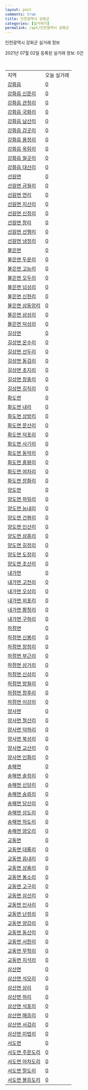 ```yaml
---
layout: post
comments: true
title: 인천광역시 강화군
categories: [실거래가]
permalink: /apt/인천광역시 강화군
---
```


인천광역시 강화군 실거래 정보

2021년 07월 02일 등록된 실거래 정보: 0건

<script type="text/javascript">
  google.charts.load('current', {'packages':['corechart']});
  google.charts.setOnLoadCallback(drawChart);

  function drawChart() {
    var data = google.visualization.arrayToDataTable([['거래일', '매매', '전월세', '전매'], ['20-07', 22, 6, 0], ['20-08', 15, 4, 0], ['20-09', 8, 8, 0], ['20-10', 18, 1, 0], ['20-11', 12, 6, 0], ['20-12', 21, 4, 0], ['21-01', 17, 8, 0], ['21-02', 13, 9, 0], ['21-03', 29, 2, 0], ['21-04', 14, 2, 0], ['21-05', 14, 3, 0], ['21-06', 7, 2, 0]]);

    var options = {
      title: '최근 유형별 거래량 추이',
      legend: { position: 'bottom' }
    };

    var chart = new google.visualization.LineChart(document.getElementById('columnchart_material'));
    chart.draw(data, (options));
  }
</script>

<div id="columnchart_material" style="width: 95%; margin-left: -35px"></div>
<br>
<table class="sortable">
  <tr>
    <td>지역</td>
    <td>오늘 실거래</td>
  </tr>

  
  <tr class="item">
    <td><a href="인천광역시 강화군 강화읍">강화읍</a></td>
    <td><a href="인천광역시 강화군 강화읍">0</a></td>
  </tr>
    

  <tr class="item">
    <td><a href="인천광역시 강화군 강화읍 신문리">강화읍 신문리</a></td>
    <td><a href="인천광역시 강화군 강화읍 신문리">0</a></td>
  </tr>
    

  <tr class="item">
    <td><a href="인천광역시 강화군 강화읍 관청리">강화읍 관청리</a></td>
    <td><a href="인천광역시 강화군 강화읍 관청리">0</a></td>
  </tr>
    

  <tr class="item">
    <td><a href="인천광역시 강화군 강화읍 국화리">강화읍 국화리</a></td>
    <td><a href="인천광역시 강화군 강화읍 국화리">0</a></td>
  </tr>
    

  <tr class="item">
    <td><a href="인천광역시 강화군 강화읍 남산리">강화읍 남산리</a></td>
    <td><a href="인천광역시 강화군 강화읍 남산리">0</a></td>
  </tr>
    

  <tr class="item">
    <td><a href="인천광역시 강화군 강화읍 갑곳리">강화읍 갑곳리</a></td>
    <td><a href="인천광역시 강화군 강화읍 갑곳리">0</a></td>
  </tr>
    

  <tr class="item">
    <td><a href="인천광역시 강화군 강화읍 용정리">강화읍 용정리</a></td>
    <td><a href="인천광역시 강화군 강화읍 용정리">0</a></td>
  </tr>
    

  <tr class="item">
    <td><a href="인천광역시 강화군 강화읍 옥림리">강화읍 옥림리</a></td>
    <td><a href="인천광역시 강화군 강화읍 옥림리">0</a></td>
  </tr>
    

  <tr class="item">
    <td><a href="인천광역시 강화군 강화읍 월곳리">강화읍 월곳리</a></td>
    <td><a href="인천광역시 강화군 강화읍 월곳리">0</a></td>
  </tr>
    

  <tr class="item">
    <td><a href="인천광역시 강화군 강화읍 대산리">강화읍 대산리</a></td>
    <td><a href="인천광역시 강화군 강화읍 대산리">0</a></td>
  </tr>
    

  <tr class="item">
    <td><a href="인천광역시 강화군 선원면">선원면</a></td>
    <td><a href="인천광역시 강화군 선원면">0</a></td>
  </tr>
    

  <tr class="item">
    <td><a href="인천광역시 강화군 선원면 금월리">선원면 금월리</a></td>
    <td><a href="인천광역시 강화군 선원면 금월리">0</a></td>
  </tr>
    

  <tr class="item">
    <td><a href="인천광역시 강화군 선원면 연리">선원면 연리</a></td>
    <td><a href="인천광역시 강화군 선원면 연리">0</a></td>
  </tr>
    

  <tr class="item">
    <td><a href="인천광역시 강화군 선원면 지산리">선원면 지산리</a></td>
    <td><a href="인천광역시 강화군 선원면 지산리">0</a></td>
  </tr>
    

  <tr class="item">
    <td><a href="인천광역시 강화군 선원면 신정리">선원면 신정리</a></td>
    <td><a href="인천광역시 강화군 선원면 신정리">0</a></td>
  </tr>
    

  <tr class="item">
    <td><a href="인천광역시 강화군 선원면 창리">선원면 창리</a></td>
    <td><a href="인천광역시 강화군 선원면 창리">0</a></td>
  </tr>
    

  <tr class="item">
    <td><a href="인천광역시 강화군 선원면 선행리">선원면 선행리</a></td>
    <td><a href="인천광역시 강화군 선원면 선행리">0</a></td>
  </tr>
    

  <tr class="item">
    <td><a href="인천광역시 강화군 선원면 냉정리">선원면 냉정리</a></td>
    <td><a href="인천광역시 강화군 선원면 냉정리">0</a></td>
  </tr>
    

  <tr class="item">
    <td><a href="인천광역시 강화군 불은면">불은면</a></td>
    <td><a href="인천광역시 강화군 불은면">0</a></td>
  </tr>
    

  <tr class="item">
    <td><a href="인천광역시 강화군 불은면 두운리">불은면 두운리</a></td>
    <td><a href="인천광역시 강화군 불은면 두운리">0</a></td>
  </tr>
    

  <tr class="item">
    <td><a href="인천광역시 강화군 불은면 고능리">불은면 고능리</a></td>
    <td><a href="인천광역시 강화군 불은면 고능리">0</a></td>
  </tr>
    

  <tr class="item">
    <td><a href="인천광역시 강화군 불은면 오두리">불은면 오두리</a></td>
    <td><a href="인천광역시 강화군 불은면 오두리">0</a></td>
  </tr>
    

  <tr class="item">
    <td><a href="인천광역시 강화군 불은면 넙성리">불은면 넙성리</a></td>
    <td><a href="인천광역시 강화군 불은면 넙성리">0</a></td>
  </tr>
    

  <tr class="item">
    <td><a href="인천광역시 강화군 불은면 신현리">불은면 신현리</a></td>
    <td><a href="인천광역시 강화군 불은면 신현리">0</a></td>
  </tr>
    

  <tr class="item">
    <td><a href="인천광역시 강화군 불은면 삼동암리">불은면 삼동암리</a></td>
    <td><a href="인천광역시 강화군 불은면 삼동암리">0</a></td>
  </tr>
    

  <tr class="item">
    <td><a href="인천광역시 강화군 불은면 삼성리">불은면 삼성리</a></td>
    <td><a href="인천광역시 강화군 불은면 삼성리">0</a></td>
  </tr>
    

  <tr class="item">
    <td><a href="인천광역시 강화군 불은면 덕성리">불은면 덕성리</a></td>
    <td><a href="인천광역시 강화군 불은면 덕성리">0</a></td>
  </tr>
    

  <tr class="item">
    <td><a href="인천광역시 강화군 길상면">길상면</a></td>
    <td><a href="인천광역시 강화군 길상면">0</a></td>
  </tr>
    

  <tr class="item">
    <td><a href="인천광역시 강화군 길상면 온수리">길상면 온수리</a></td>
    <td><a href="인천광역시 강화군 길상면 온수리">0</a></td>
  </tr>
    

  <tr class="item">
    <td><a href="인천광역시 강화군 길상면 선두리">길상면 선두리</a></td>
    <td><a href="인천광역시 강화군 길상면 선두리">0</a></td>
  </tr>
    

  <tr class="item">
    <td><a href="인천광역시 강화군 길상면 동검리">길상면 동검리</a></td>
    <td><a href="인천광역시 강화군 길상면 동검리">0</a></td>
  </tr>
    

  <tr class="item">
    <td><a href="인천광역시 강화군 길상면 초지리">길상면 초지리</a></td>
    <td><a href="인천광역시 강화군 길상면 초지리">0</a></td>
  </tr>
    

  <tr class="item">
    <td><a href="인천광역시 강화군 길상면 장흥리">길상면 장흥리</a></td>
    <td><a href="인천광역시 강화군 길상면 장흥리">0</a></td>
  </tr>
    

  <tr class="item">
    <td><a href="인천광역시 강화군 길상면 길직리">길상면 길직리</a></td>
    <td><a href="인천광역시 강화군 길상면 길직리">0</a></td>
  </tr>
    

  <tr class="item">
    <td><a href="인천광역시 강화군 화도면">화도면</a></td>
    <td><a href="인천광역시 강화군 화도면">0</a></td>
  </tr>
    

  <tr class="item">
    <td><a href="인천광역시 강화군 화도면 내리">화도면 내리</a></td>
    <td><a href="인천광역시 강화군 화도면 내리">0</a></td>
  </tr>
    

  <tr class="item">
    <td><a href="인천광역시 강화군 화도면 상방리">화도면 상방리</a></td>
    <td><a href="인천광역시 강화군 화도면 상방리">0</a></td>
  </tr>
    

  <tr class="item">
    <td><a href="인천광역시 강화군 화도면 문산리">화도면 문산리</a></td>
    <td><a href="인천광역시 강화군 화도면 문산리">0</a></td>
  </tr>
    

  <tr class="item">
    <td><a href="인천광역시 강화군 화도면 덕포리">화도면 덕포리</a></td>
    <td><a href="인천광역시 강화군 화도면 덕포리">0</a></td>
  </tr>
    

  <tr class="item">
    <td><a href="인천광역시 강화군 화도면 사기리">화도면 사기리</a></td>
    <td><a href="인천광역시 강화군 화도면 사기리">0</a></td>
  </tr>
    

  <tr class="item">
    <td><a href="인천광역시 강화군 화도면 동막리">화도면 동막리</a></td>
    <td><a href="인천광역시 강화군 화도면 동막리">0</a></td>
  </tr>
    

  <tr class="item">
    <td><a href="인천광역시 강화군 화도면 흥왕리">화도면 흥왕리</a></td>
    <td><a href="인천광역시 강화군 화도면 흥왕리">0</a></td>
  </tr>
    

  <tr class="item">
    <td><a href="인천광역시 강화군 화도면 여차리">화도면 여차리</a></td>
    <td><a href="인천광역시 강화군 화도면 여차리">0</a></td>
  </tr>
    

  <tr class="item">
    <td><a href="인천광역시 강화군 화도면 장화리">화도면 장화리</a></td>
    <td><a href="인천광역시 강화군 화도면 장화리">0</a></td>
  </tr>
    

  <tr class="item">
    <td><a href="인천광역시 강화군 양도면">양도면</a></td>
    <td><a href="인천광역시 강화군 양도면">0</a></td>
  </tr>
    

  <tr class="item">
    <td><a href="인천광역시 강화군 양도면 하일리">양도면 하일리</a></td>
    <td><a href="인천광역시 강화군 양도면 하일리">0</a></td>
  </tr>
    

  <tr class="item">
    <td><a href="인천광역시 강화군 양도면 능내리">양도면 능내리</a></td>
    <td><a href="인천광역시 강화군 양도면 능내리">0</a></td>
  </tr>
    

  <tr class="item">
    <td><a href="인천광역시 강화군 양도면 건평리">양도면 건평리</a></td>
    <td><a href="인천광역시 강화군 양도면 건평리">0</a></td>
  </tr>
    

  <tr class="item">
    <td><a href="인천광역시 강화군 양도면 인산리">양도면 인산리</a></td>
    <td><a href="인천광역시 강화군 양도면 인산리">0</a></td>
  </tr>
    

  <tr class="item">
    <td><a href="인천광역시 강화군 양도면 삼흥리">양도면 삼흥리</a></td>
    <td><a href="인천광역시 강화군 양도면 삼흥리">0</a></td>
  </tr>
    

  <tr class="item">
    <td><a href="인천광역시 강화군 양도면 길정리">양도면 길정리</a></td>
    <td><a href="인천광역시 강화군 양도면 길정리">0</a></td>
  </tr>
    

  <tr class="item">
    <td><a href="인천광역시 강화군 양도면 도장리">양도면 도장리</a></td>
    <td><a href="인천광역시 강화군 양도면 도장리">0</a></td>
  </tr>
    

  <tr class="item">
    <td><a href="인천광역시 강화군 양도면 조산리">양도면 조산리</a></td>
    <td><a href="인천광역시 강화군 양도면 조산리">0</a></td>
  </tr>
    

  <tr class="item">
    <td><a href="인천광역시 강화군 내가면">내가면</a></td>
    <td><a href="인천광역시 강화군 내가면">0</a></td>
  </tr>
    

  <tr class="item">
    <td><a href="인천광역시 강화군 내가면 고천리">내가면 고천리</a></td>
    <td><a href="인천광역시 강화군 내가면 고천리">0</a></td>
  </tr>
    

  <tr class="item">
    <td><a href="인천광역시 강화군 내가면 오상리">내가면 오상리</a></td>
    <td><a href="인천광역시 강화군 내가면 오상리">0</a></td>
  </tr>
    

  <tr class="item">
    <td><a href="인천광역시 강화군 내가면 외포리">내가면 외포리</a></td>
    <td><a href="인천광역시 강화군 내가면 외포리">0</a></td>
  </tr>
    

  <tr class="item">
    <td><a href="인천광역시 강화군 내가면 황청리">내가면 황청리</a></td>
    <td><a href="인천광역시 강화군 내가면 황청리">0</a></td>
  </tr>
    

  <tr class="item">
    <td><a href="인천광역시 강화군 내가면 구하리">내가면 구하리</a></td>
    <td><a href="인천광역시 강화군 내가면 구하리">0</a></td>
  </tr>
    

  <tr class="item">
    <td><a href="인천광역시 강화군 하점면">하점면</a></td>
    <td><a href="인천광역시 강화군 하점면">0</a></td>
  </tr>
    

  <tr class="item">
    <td><a href="인천광역시 강화군 하점면 신봉리">하점면 신봉리</a></td>
    <td><a href="인천광역시 강화군 하점면 신봉리">0</a></td>
  </tr>
    

  <tr class="item">
    <td><a href="인천광역시 강화군 하점면 장정리">하점면 장정리</a></td>
    <td><a href="인천광역시 강화군 하점면 장정리">0</a></td>
  </tr>
    

  <tr class="item">
    <td><a href="인천광역시 강화군 하점면 부근리">하점면 부근리</a></td>
    <td><a href="인천광역시 강화군 하점면 부근리">0</a></td>
  </tr>
    

  <tr class="item">
    <td><a href="인천광역시 강화군 하점면 삼거리">하점면 삼거리</a></td>
    <td><a href="인천광역시 강화군 하점면 삼거리">0</a></td>
  </tr>
    

  <tr class="item">
    <td><a href="인천광역시 강화군 하점면 신삼리">하점면 신삼리</a></td>
    <td><a href="인천광역시 강화군 하점면 신삼리">0</a></td>
  </tr>
    

  <tr class="item">
    <td><a href="인천광역시 강화군 하점면 망월리">하점면 망월리</a></td>
    <td><a href="인천광역시 강화군 하점면 망월리">0</a></td>
  </tr>
    

  <tr class="item">
    <td><a href="인천광역시 강화군 하점면 창후리">하점면 창후리</a></td>
    <td><a href="인천광역시 강화군 하점면 창후리">0</a></td>
  </tr>
    

  <tr class="item">
    <td><a href="인천광역시 강화군 하점면 이강리">하점면 이강리</a></td>
    <td><a href="인천광역시 강화군 하점면 이강리">0</a></td>
  </tr>
    

  <tr class="item">
    <td><a href="인천광역시 강화군 양사면">양사면</a></td>
    <td><a href="인천광역시 강화군 양사면">0</a></td>
  </tr>
    

  <tr class="item">
    <td><a href="인천광역시 강화군 양사면 철산리">양사면 철산리</a></td>
    <td><a href="인천광역시 강화군 양사면 철산리">0</a></td>
  </tr>
    

  <tr class="item">
    <td><a href="인천광역시 강화군 양사면 덕하리">양사면 덕하리</a></td>
    <td><a href="인천광역시 강화군 양사면 덕하리">0</a></td>
  </tr>
    

  <tr class="item">
    <td><a href="인천광역시 강화군 양사면 북성리">양사면 북성리</a></td>
    <td><a href="인천광역시 강화군 양사면 북성리">0</a></td>
  </tr>
    

  <tr class="item">
    <td><a href="인천광역시 강화군 양사면 교산리">양사면 교산리</a></td>
    <td><a href="인천광역시 강화군 양사면 교산리">0</a></td>
  </tr>
    

  <tr class="item">
    <td><a href="인천광역시 강화군 양사면 인화리">양사면 인화리</a></td>
    <td><a href="인천광역시 강화군 양사면 인화리">0</a></td>
  </tr>
    

  <tr class="item">
    <td><a href="인천광역시 강화군 송해면">송해면</a></td>
    <td><a href="인천광역시 강화군 송해면">0</a></td>
  </tr>
    

  <tr class="item">
    <td><a href="인천광역시 강화군 송해면 솔정리">송해면 솔정리</a></td>
    <td><a href="인천광역시 강화군 송해면 솔정리">0</a></td>
  </tr>
    

  <tr class="item">
    <td><a href="인천광역시 강화군 송해면 신당리">송해면 신당리</a></td>
    <td><a href="인천광역시 강화군 송해면 신당리">0</a></td>
  </tr>
    

  <tr class="item">
    <td><a href="인천광역시 강화군 송해면 숭뢰리">송해면 숭뢰리</a></td>
    <td><a href="인천광역시 강화군 송해면 숭뢰리">0</a></td>
  </tr>
    

  <tr class="item">
    <td><a href="인천광역시 강화군 송해면 당산리">송해면 당산리</a></td>
    <td><a href="인천광역시 강화군 송해면 당산리">0</a></td>
  </tr>
    

  <tr class="item">
    <td><a href="인천광역시 강화군 송해면 상도리">송해면 상도리</a></td>
    <td><a href="인천광역시 강화군 송해면 상도리">0</a></td>
  </tr>
    

  <tr class="item">
    <td><a href="인천광역시 강화군 송해면 하도리">송해면 하도리</a></td>
    <td><a href="인천광역시 강화군 송해면 하도리">0</a></td>
  </tr>
    

  <tr class="item">
    <td><a href="인천광역시 강화군 송해면 양오리">송해면 양오리</a></td>
    <td><a href="인천광역시 강화군 송해면 양오리">0</a></td>
  </tr>
    

  <tr class="item">
    <td><a href="인천광역시 강화군 교동면">교동면</a></td>
    <td><a href="인천광역시 강화군 교동면">0</a></td>
  </tr>
    

  <tr class="item">
    <td><a href="인천광역시 강화군 교동면 대룡리">교동면 대룡리</a></td>
    <td><a href="인천광역시 강화군 교동면 대룡리">0</a></td>
  </tr>
    

  <tr class="item">
    <td><a href="인천광역시 강화군 교동면 읍내리">교동면 읍내리</a></td>
    <td><a href="인천광역시 강화군 교동면 읍내리">0</a></td>
  </tr>
    

  <tr class="item">
    <td><a href="인천광역시 강화군 교동면 상용리">교동면 상용리</a></td>
    <td><a href="인천광역시 강화군 교동면 상용리">0</a></td>
  </tr>
    

  <tr class="item">
    <td><a href="인천광역시 강화군 교동면 봉소리">교동면 봉소리</a></td>
    <td><a href="인천광역시 강화군 교동면 봉소리">0</a></td>
  </tr>
    

  <tr class="item">
    <td><a href="인천광역시 강화군 교동면 고구리">교동면 고구리</a></td>
    <td><a href="인천광역시 강화군 교동면 고구리">0</a></td>
  </tr>
    

  <tr class="item">
    <td><a href="인천광역시 강화군 교동면 삼선리">교동면 삼선리</a></td>
    <td><a href="인천광역시 강화군 교동면 삼선리">0</a></td>
  </tr>
    

  <tr class="item">
    <td><a href="인천광역시 강화군 교동면 인사리">교동면 인사리</a></td>
    <td><a href="인천광역시 강화군 교동면 인사리">0</a></td>
  </tr>
    

  <tr class="item">
    <td><a href="인천광역시 강화군 교동면 난정리">교동면 난정리</a></td>
    <td><a href="인천광역시 강화군 교동면 난정리">0</a></td>
  </tr>
    

  <tr class="item">
    <td><a href="인천광역시 강화군 교동면 양갑리">교동면 양갑리</a></td>
    <td><a href="인천광역시 강화군 교동면 양갑리">0</a></td>
  </tr>
    

  <tr class="item">
    <td><a href="인천광역시 강화군 교동면 동산리">교동면 동산리</a></td>
    <td><a href="인천광역시 강화군 교동면 동산리">0</a></td>
  </tr>
    

  <tr class="item">
    <td><a href="인천광역시 강화군 교동면 서한리">교동면 서한리</a></td>
    <td><a href="인천광역시 강화군 교동면 서한리">0</a></td>
  </tr>
    

  <tr class="item">
    <td><a href="인천광역시 강화군 교동면 무학리">교동면 무학리</a></td>
    <td><a href="인천광역시 강화군 교동면 무학리">0</a></td>
  </tr>
    

  <tr class="item">
    <td><a href="인천광역시 강화군 교동면 지석리">교동면 지석리</a></td>
    <td><a href="인천광역시 강화군 교동면 지석리">0</a></td>
  </tr>
    

  <tr class="item">
    <td><a href="인천광역시 강화군 삼산면">삼산면</a></td>
    <td><a href="인천광역시 강화군 삼산면">0</a></td>
  </tr>
    

  <tr class="item">
    <td><a href="인천광역시 강화군 삼산면 석모리">삼산면 석모리</a></td>
    <td><a href="인천광역시 강화군 삼산면 석모리">0</a></td>
  </tr>
    

  <tr class="item">
    <td><a href="인천광역시 강화군 삼산면 상리">삼산면 상리</a></td>
    <td><a href="인천광역시 강화군 삼산면 상리">0</a></td>
  </tr>
    

  <tr class="item">
    <td><a href="인천광역시 강화군 삼산면 하리">삼산면 하리</a></td>
    <td><a href="인천광역시 강화군 삼산면 하리">0</a></td>
  </tr>
    

  <tr class="item">
    <td><a href="인천광역시 강화군 삼산면 석포리">삼산면 석포리</a></td>
    <td><a href="인천광역시 강화군 삼산면 석포리">0</a></td>
  </tr>
    

  <tr class="item">
    <td><a href="인천광역시 강화군 삼산면 매음리">삼산면 매음리</a></td>
    <td><a href="인천광역시 강화군 삼산면 매음리">0</a></td>
  </tr>
    

  <tr class="item">
    <td><a href="인천광역시 강화군 삼산면 서검리">삼산면 서검리</a></td>
    <td><a href="인천광역시 강화군 삼산면 서검리">0</a></td>
  </tr>
    

  <tr class="item">
    <td><a href="인천광역시 강화군 삼산면 미법리">삼산면 미법리</a></td>
    <td><a href="인천광역시 강화군 삼산면 미법리">0</a></td>
  </tr>
    

  <tr class="item">
    <td><a href="인천광역시 강화군 서도면">서도면</a></td>
    <td><a href="인천광역시 강화군 서도면">0</a></td>
  </tr>
    

  <tr class="item">
    <td><a href="인천광역시 강화군 서도면 주문도리">서도면 주문도리</a></td>
    <td><a href="인천광역시 강화군 서도면 주문도리">0</a></td>
  </tr>
    

  <tr class="item">
    <td><a href="인천광역시 강화군 서도면 아차도리">서도면 아차도리</a></td>
    <td><a href="인천광역시 강화군 서도면 아차도리">0</a></td>
  </tr>
    

  <tr class="item">
    <td><a href="인천광역시 강화군 서도면 말도리">서도면 말도리</a></td>
    <td><a href="인천광역시 강화군 서도면 말도리">0</a></td>
  </tr>
    

  <tr class="item">
    <td><a href="인천광역시 강화군 서도면 볼음도리">서도면 볼음도리</a></td>
    <td><a href="인천광역시 강화군 서도면 볼음도리">0</a></td>
  </tr>
    


</table>


    